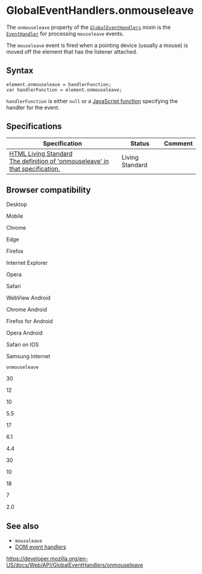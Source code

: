 GlobalEventHandlers.onmouseleave
================================

The `onmouseleave` property of the [`GlobalEventHandlers`](../globaleventhandlers) mixin is the [`EventHandler`](https://developer.mozilla.org/en-US/docs/Web/Events/Event_handlers) for processing `mouseleave` events.

The `mouseleave` event is fired when a pointing device (usually a mouse) is moved off the element that has the listener attached.

Syntax
------

    element.onmouseleave = handlerFunction;
    var handlerFunction = element.onmouseleave;

`handlerFunction` is either `null` or a [JavaScript function](https://developer.mozilla.org/en-US/docs/Web/JavaScript/Reference/Functions) specifying the handler for the event.

Specifications
--------------

<table><thead><tr class="header"><th>Specification</th><th>Status</th><th>Comment</th></tr></thead><tbody><tr class="odd"><td><a href="https://html.spec.whatwg.org/multipage/#handler-onmouseleave">HTML Living Standard<br />
<span class="small">The definition of 'onmouseleave' in that specification.</span></a></td><td><span class="spec-living">Living Standard</span></td><td></td></tr></tbody></table>

Browser compatibility
---------------------

Desktop

Mobile

Chrome

Edge

Firefox

Internet Explorer

Opera

Safari

WebView Android

Chrome Android

Firefox for Android

Opera Android

Safari on IOS

Samsung Internet

`onmouseleave`

30

12

10

5.5

17

6.1

4.4

30

10

18

7

2.0

See also
--------

-   `mouseleave`
-   [DOM event handlers](https://developer.mozilla.org/en-US/docs/Web/Events/Event_handlers)

<a href="https://developer.mozilla.org/en-US/docs/Web/API/GlobalEventHandlers/onmouseleave" class="_attribution-link">https://developer.mozilla.org/en-US/docs/Web/API/GlobalEventHandlers/onmouseleave</a>

